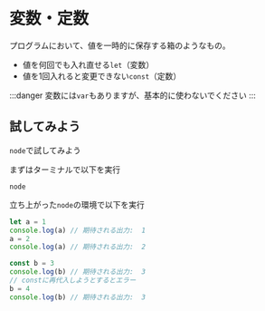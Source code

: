 ---
---

# 変数・定数

プログラムにおいて、値を一時的に保存する箱のようなもの。

- 値を何回でも入れ直せる`let`（変数）
- 値を1回入れると変更できない`const`（定数）

:::danger
変数には`var`もありますが、基本的に使わないでください
:::

## 試してみよう

`node`で試してみよう

まずはターミナルで以下を実行

```shell=
node
```

立ち上がった`node`の環境で以下を実行

```javascript
let a = 1
console.log(a) // 期待される出力:  1
a = 2
console.log(a) // 期待される出力:  2

const b = 3
console.log(b) // 期待される出力:  3
// constに再代入しようとするとエラー
b = 4
console.log(b) // 期待される出力:  3
```
